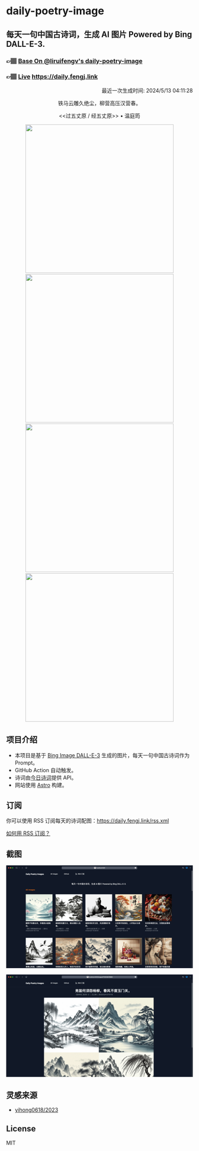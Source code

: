 
# daily-poetry-image

## 每天一句中国古诗词，生成 AI 图片 Powered by Bing DALL-E-3.

### 👉🏽 [Base On @liruifengv's daily-poetry-image](https://github.com/liruifengv/daily-poetry-image)

### 👉🏽 [Live](https://daily.fengj.link) https://daily.fengj.link

<p align="right">
  最近一次生成时间: 2024/5/13 04:11:28
</p>
<p align="center">
铁马云雕久绝尘，柳营高压汉营春。
</p>
<p align="center">
<<过五丈原 / 经五丈原>> • 温庭筠
</p>
<p align="center">
<img src="https://tse2.mm.bing.net/th/id/OIG3..X1yUUD7OZzAa0VkfERm" height="400" width="400" />
<img src="https://tse3.mm.bing.net/th/id/OIG3.K3NHhYyUAmxnXrcKs6ht" height="400" width="400" />
<img src="https://tse3.mm.bing.net/th/id/OIG3.S08stYFbGbwznH8X3P9k" height="400" width="400" />
<img src="https://tse4.mm.bing.net/th/id/OIG3.bDJI7ODy7VQBDdpMw8B1" height="400" width="400" />
</p>

## 项目介绍

-   本项目是基于 [Bing Image DALL-E-3](https://www.bing.com/images/create) 生成的图片，每天一句中国古诗词作为 Prompt。
-   GitHub Action 自动触发。
-   诗词由[今日诗词](https://www.jinrishici.com/)提供 API。
-   网站使用 [Astro](https://astro.build) 构建。

## 订阅

你可以使用 RSS 订阅每天的诗词配图：https://daily.fengj.link/rss.xml

[如何用 RSS 订阅？](https://zhuanlan.zhihu.com/p/55026716)

## 截图

![图片列表](./screenshots/Snipaste_2023-12-28_21-00-26.png)

![图片详情](./screenshots/Snipaste_2023-12-28_21-00-53.png)

## 灵感来源

-   [yihong0618/2023](https://github.com/yihong0618/2023)

## License

MIT
